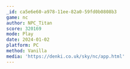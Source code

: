 ```yaml
---
_id: ca5e6e60-a978-11ee-82a0-59fd0b0808b3
game: nc
author: NPC_Titan
score: 320169
mode: Play
date: 2024-01-02
platform: PC
method: Vanilla
media: 'https://denki.co.uk/sky/nc/app.html'
---
```


